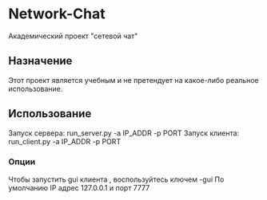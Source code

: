 # Network-Chat
Академический проект "сетевой чат"

## Назначение
Этот проект является учебным и не претендует на какое-либо реальное использование.

## Использование
Запуск сервера: run_server.py -a IP_ADDR -p PORT
Запуск клиента: run_client.py -a IP_ADDR -p PORT
### Опции
Чтобы запустить gui клиента , воспользуйтесь ключем -gui
По умолчанию IP адрес 127.0.0.1 и порт 7777